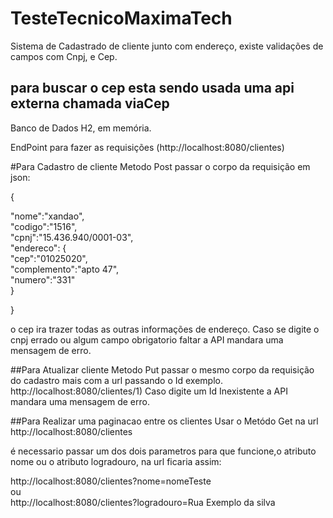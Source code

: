 # TesteTecnicoMaximaTech

Sistema de Cadastrado de cliente junto com endereço, existe validações de campos com Cnpj, e Cep.

## para buscar o cep esta sendo usada uma api externa chamada viaCep


Banco de Dados H2, em memória.

EndPoint para fazer as requisições (http://localhost:8080/clientes)

#Para Cadastro de cliente Metodo Post passar o corpo da requisição em json:

{  

 "nome":"xandao",    
  "codigo":"1516",  
  "cpnj":"15.436.940/0001-03",  
    "endereco": {  
    "cep":"01025020",   
    "complemento":"apto 47",  
    "numero":"331"  
    }     
    
}


o cep ira trazer todas as outras informações de endereço.
Caso se digite o cnpj errado ou algum campo obrigatorio faltar a API mandara uma mensagem de erro.

##Para Atualizar cliente Metodo Put passar o mesmo corpo da requisição do cadastro mais com a url passando o Id exemplo. 
http://localhost:8080/clientes/1)
Caso digite um Id Inexistente a API mandara uma mensagem de erro.

##Para Realizar uma paginacao entre os clientes Usar o Metódo Get na url
http://localhost:8080/clientes

é necessario passar um dos dois parametros para que funcione,o atributo nome ou o atributo logradouro, na url ficaria assim: 

http://localhost:8080/clientes?nome=nomeTeste  
ou  
http://localhost:8080/clientes?logradouro=Rua Exemplo da silva









